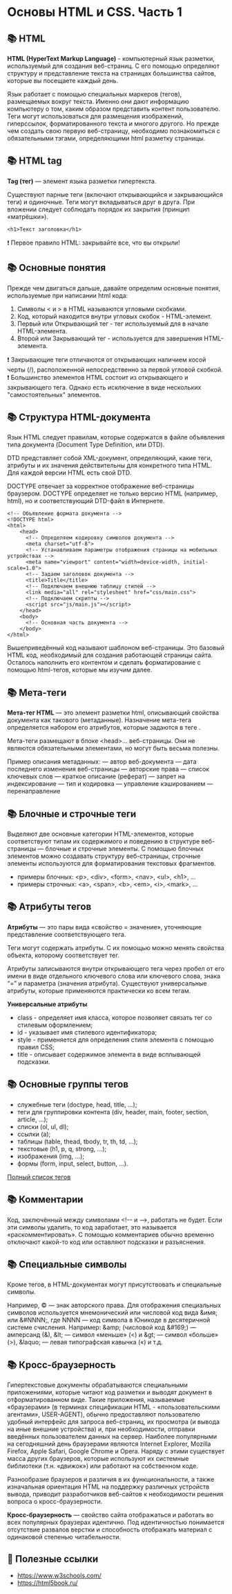 Основы HTML и CSS. Часть 1
==============================
:books: HTML
---------

**HTML (HyperText Markup Language)** - компьютерный язык разметки, используемый для создания веб-страниц. С его помощью определяют структуру и представление текста на страницах большинства сайтов, которые вы посещаете каждый день.

Язык работает с помощью специальных маркеров (тегов), размещаемых вокруг текста.
Именно они дают информацию компьютеру о том, каким образом представить контент пользователю.
Теги могут использоваться для размещения изображений, гиперссылок, форматированного текста и многого другого.
Но прежде чем создать свою первую веб-страницу, необходимо познакомиться с обязательными тэгами, определяющими html разметку страницы.

:books: HTML tag
---------
**Tag (тег)** — элемент языка разметки гипертекста.

Существуют парные теги (включают открывающийся и закрывающийся теги) и одиночные. Теги могут вкладываться друг в друга. При вложении следует соблюдать порядок их закрытия (принцип «матрёшки»).

`<h1>Текст заголовка</h1>`

:heavy_exclamation_mark: Первое правило HTML: закрывайте все, что вы открыли! 

:books: Основные понятия
---------

Прежде чем двигаться дальше, давайте определим основные понятия, используемые при написании html кода:

1. Символы < и > в HTML называются угловыми скобками.
2. Код, который находится внутри угловых скобок - HTML-элемент.
3. Первый или Открывающий тег - тег используемый для в начале HTML-элемента.
4. Второй или Закрывающий тег - используется для завершения HTML-элемента.

:exclamation: Закрывающие теги отличаются от открывающих наличием косой черты (/), расположенной непосредственно за первой угловой скобкой.  
:exclamation: Большинство элементов HTML состоит из открывающего и закрывающего тега. Однако есть исключение в виде нескольких "самостоятельных" элементов.

:books: Структура HTML-документа
---------

Язык HTML следует правилам, которые содержатся в файле объявления типа документа (Document Type Definition, или DTD).

DTD представляет собой XML-документ, определяющий, какие теги, атрибуты и их значения действительны для конкретного типа HTML. Для каждой версии HTML есть свой DTD.

DOCTYPE отвечает за корректное отображение веб-страницы браузером. DOCTYPE определяет не только версию HTML (например, html), но и соответствующий DTD-файл в Интернете.

    <!-- Объявление формата документа -->
    <!DOCTYPE html>  
    <html>
        <head>
          <!-- Определяем кодировку символов документа --> 
          <meta charset="utf-8">
          <!-- Устанавливаем параметры отображения страницы на мобильных устройствах -->
          <meta name="viewport" content="width=device-width, initial-scale=1.0">
          <!-- Задаем заголовок документа --> 
          <title>Title</title>
          <!-- Подключаем внешнюю таблицу стилей --> 
          <link media="all" rel="stylesheet" href="css/main.css">
          <!-- Подключаем скрипты --> 
          <script src="js/main.js"></script>
        </head>
        <body>
          <!-- Основная часть документа --> 
        </body>
    </html> 

Вышеприведённый код называют шаблоном веб-страницы. Это базовый HTML код, необходимый для создания работающей страницы сайта. Осталось наполнить его контентом и сделать форматирование с помощью html-тегов, которые мы изучим далее.

:books: Мета-теги
---------

**Мета-тег HTML** — это элемент разметки html, описывающий свойства документа как такового (метаданные). Назначение мета-тега определяется набором его атрибутов, которые задаются в теге <meta>.

Мета-теги размещают в блоке \<head>...</head> веб-страницы. Они не являются обязательными элементами, но могут быть весьма полезны.

Пример описания метаданных:
    <head>
    <meta name="author" content="строка"> — автор веб-документа
    <meta name="date" content="дата"> — дата последнего изменения веб-страницы
    <meta name="copyright" content="строка"> — авторские права
    <meta name="keywords" content="строка"> — список ключевых слов
    <meta name="description" content="строка"> — краткое описание (реферат)
    <meta name="ROBOTS" content="NOINDEX, NOFOLLOW"> — запрет на индексирование
    <meta http-equiv="content-type" content="text/html; charset=UTF-8"> — тип и кодировка
    <meta http-equiv="expires" content="число"> — управление кэшированием
    <meta http-equiv="refresh" content="число; URL=адрес"> — перенаправление
    </head>

:books: Блочные и строчные теги
---------

Выделяют две основные категории HTML-элементов, которые соответствуют типам их содержимого и поведению в структуре веб-страницы — блочные и строчные элементы. С помощью блочных элементов можно создавать структуру веб-страницы, строчные элементы используются для форматирования текстовых фрагментов.

+ примеры блочных: \<p>, \<div>, \<form>, \<nav>, \<ul>, \<h1>, ...
+ примеры строчных: \<a>, \<span>, \<b>, \<em>, \<i>, \<mark>, ...
    
:books: Атрибуты тегов
---------

**Атрибуты** — это пары вида «свойство = значение», уточняющие представление соответствующего тега.

Теги могут содержать атрибуты. С их помощью можно менять свойства объекта, которому соответствует тег.

Атрибуты записываются внутри открывающего тега через пробел от его имени в виде отдельного ключевого слова или ключевого слова, знака “=” и параметра (значения атрибута). Существуют универсальные атрибуты, которые применяются практически ко всем тегам.

**Универсальные атрибуты**
+ class - определяет имя класса, которое позволяет связать тег со стилевым оформлением;
+ id - указывает имя стилевого идентификатора;
+ style - применяется для определения стиля элемента с помощью правил CSS;
+ title - описывает содержимое элемента в виде всплывающей подсказки.

:books: Основные группы тегов
---------

+ служебные теги (doctype, head, title, ...);
+ теги для группировки контента (div, header, main, footer, section, article, ...);
+ списки (ol, ul, dl);
+ ссылки (a);
+ таблицы (table, thead, tbody, tr, th, td, ...);
+ текстовые (h1, p, q, strong, ...);
+ изображения (img, …);
+ формы (form, input, select, button, ...).

[Полный список тегов](https://html5book.ru/examples/html-tags.html)

:books: Комментарии
---------

Код, заключённый между символами \<!-- и -->, работать не будет. Если эти символы удалить, то код заработает, это называется «раскомментировать». С помощью комментариев обычно временно отключают какой-то код или оставляют подсказки и разъяснения.

:books: Специальные символы
---------

Кроме тегов, в HTML-документах могут присутствовать и специальные символы.

Например, © — знак авторского права. Для отображения специальных символов используется мнемонический или числовой код вида &имя; или &#NNNN;, где NNNN — код символа в Юникоде в десятеричной системе счисления. Например: \&amp; (числовой код \&#169;) — амперсанд (&), \&lt; — символ «меньше» (<) и \&gt; — символ «больше» (>), \&laquo; — левая типографская кавычка («) и т.д.

:books: Кросс-браузерность
---------

Гипертекстовые документы обрабатываются специальными приложениями, которые читают код разметки и выводят документ в отформатированном виде. Такие приложения, называемые «браузерами» (в терминах спецификации HTML - «пользовательскими агентами», USER-AGENT), обычно предоставляют пользователю удобный интерфейс для запроса веб-страниц, их просмотра (и вывода на иные внешние устройства) и, при необходимости, отправки введённых пользователем данных на сервер. Наиболее популярными на сегодняшний день браузерами являются Internet Explorer, Mozilla Firefox, Apple Safari, Google Chrome и Opera. Наряду с этими существует масса других браузеров, которые используют их системные библиотеки (т.н. «движок») или работают на собственном коде.

Разнообразие браузеров и различия в их функциональности, а также изначальная ориентация HTML на поддержку различных устройств вывода, приводит разработчиков веб-сайтов к необходимости решения вопроса о кросс-браузерности.

**Кросс-браузерность** — свойство сайта отображаться и работать во всех популярных браузерах идентично. Под идентичностью понимается отсутствие развалов верстки и способность отображать материал с одинаковой степенью читабельности.

:link: Полезные ссылки
---------

+ https://www.w3schools.com/
+ https://html5book.ru/
